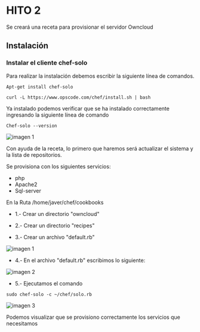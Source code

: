 # HITO 2 

Se creará una receta para provisionar el servidor Owncloud 

## Instalación

### Instalar el cliente chef-solo 

Para realizar la instalación debemos escribir la siguiente línea de comandos.

```Apt-get install chef-solo ```

```curl -L https://www.opscode.com/chef/install.sh | bash```

Ya instalado podemos verificar que se ha instalado correctamente ingresando la siguiente línea de comando 

```Chef-solo --version``` 

![imagen 1](https://user-images.githubusercontent.com/32844919/32694308-095a7cd2-c73d-11e7-8eb8-93d02d22a3ac.JPG)

Con ayuda de la receta, lo primero que haremos será actualizar el sistema y la lista de repositorios.

Se provisiona con los siguientes servicios:

* php 
* Apache2
* Sql-server

En la  Ruta /home/javer/chef/cookbooks

* 1.- Crear un directorio "owncloud" 

* 2.- Crear un directorio "recipes"

* 3.- Crear un archivo "default.rb"

![imagen 1](https://user-images.githubusercontent.com/32844919/32694355-eb5f805a-c73d-11e7-8eea-dac39e24a22c.JPG)

* 4.- En el archivo "default.rb" escribimos lo siguiente:

![imagen 2](https://user-images.githubusercontent.com/32844919/32694363-3389c0fc-c73e-11e7-8741-f676379b2897.JPG)

* 5.- Ejecutamos el comando 
```
sudo chef-solo -c ~/chef/solo.rb
```

![imagen 3](https://user-images.githubusercontent.com/32844919/32694373-762a0278-c73e-11e7-93ad-a2dfc3eb744a.JPG)

Podemos visualizar que se provisiono correctamente los servicios que necesitamos
